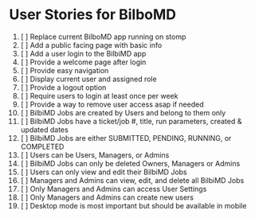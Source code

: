 # User Stories for BilboMD

1.  [ ] Replace current BilboMD app running on stomp
2.  [ ] Add a public facing page with basic info
3.  [ ] Add a user login to the BilbiMD app
4.  [ ] Provide a welcome page after login
5.  [ ] Provide easy navigation
6.  [ ] Display current user and assigned role
7.  [ ] Provide a logout option
8.  [ ] Require users to login at least once per week
9.  [ ] Provide a way to remove user access asap if needed
10. [ ] BilbiMD Jobs are created by Users and belong to them only
11. [ ] BilbiMD Jobs have a ticket/job #, title, run parameters, created & updated dates
12. [ ] BilbiMD Jobs are either SUBMITTED, PENDING, RUNNING, or COMPLETED
13. [ ] Users can be Users, Managers, or Admins
14. [ ] BilbiMD Jobs can only be deleted Owners, Managers or Admins
15. [ ] Users can only view and edit their BilbiMD Jobs
16. [ ] Managers and Admins can view, edit, and delete all BilbiMD Jobs
17. [ ] Only Managers and Admins can access User Settings
18. [ ] Only Managers and Admins can create new users
29. [ ] Desktop mode is most important but should be available in mobile

